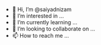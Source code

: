 - 👋 Hi, I’m @saiyadnizam
- 👀 I’m interested in ...
- 🌱 I’m currently learning ...
- 💞️ I’m looking to collaborate on ...
- 📫 How to reach me ...

<!---
saiyadnizam/saiyadnizam is a ✨ special ✨ repository because its `README.md` (this file) appears on your GitHub profile.
You can click the Preview link to take a look at your changes.
--->
